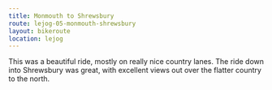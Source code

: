 ```yaml
---
title: Monmouth to Shrewsbury
route: lejog-05-monmouth-shrewsbury
layout: bikeroute
location: lejog
---
```


This was a beautiful ride, mostly on really nice country lanes. The ride down into Shrewsbury was great, with excellent views out over the flatter country to the north.
